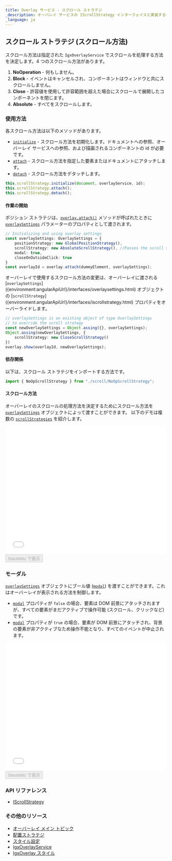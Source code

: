 ```yaml
---
title: Overlay サービス - スクロール ストラテジ
_description: オーバレイ サービスの IScrollStrategy インターフェイスと実装するクラスについての説明とその例です。
_language: ja
---
```


## スクロール ストラテジ (スクロール方法)

スクロール方法は指定された `IgxOverlayService` でスクロールを処理する方法を決定します。4 つのスクロール方法があります。
1. **NoOperation** -  何もしません。
2. **Block** - イベントはキャンセルされ、コンポーネントはウィンドウと共にスクロールしません。
3. **Close** - 許容値を使用して許容範囲を超えた場合にスクロールで展開したコンポーネントを閉じます。
4. **Absolute** - すべてをスクロールします。

### 使用方法

各スクロール方法は以下のメソッドがあります。
 - [`initialize`]({environment:angularApiUrl}/interfaces/iscrollstrategy.html#initialize) - スクロール方法を初期化します。ドキュメントへの参照、オーバーレイ サービスへの参照、および描画されるコンポーネントの id が必要です。
 - [`attach`]({environment:angularApiUrl}/interfaces/iscrollstrategy.html#attach) - スクロール方法を指定した要素またはドキュメントにアタッチします。
 - [`detach`]({environment:angularApiUrl}/interfaces/iscrollstrategy.html#detach) - スクロール方法をデタッチします。

```typescript
this.scrollStrategy.initialize(document, overlayService, id);
this.scrollStrategy.attach();
this.scrollStrategy.detach();
```
<div class="divider--half"></div>

#### 作業の開始
ポジション ストラテジは、[`overlay.attach()`]({environment:angularApiUrl}/classes/igxoverlayservice.html#attach) メソッドが呼ばれたときに [`overlaySettings`]({environment:angularApiUrl}/interfaces/overlaysettings.html) パラメーターのプロパティとして渡されます。
```typescript
// Initializing and using overlay settings
const overlaySettings: OverlaySettings = {
    positionStrategy: new GlobalPositionStrategy(),
    scrollStrategy: new AbsoluteScrollStrategy(), //Passes the scroll strategy
    modal: true,
    closeOnOutsideClick: true
}
const overlayId = overlay.attach(dummyElement, overlaySettings); 
``` 
<div class="divider"></div>

オーバーレイで使用するスクロール方法の変更は、オーバーレイに渡される [`overlaySettings`] ({environment:angularApiUrl}/interfaces/overlaysettings.html) オブジェクトの [`scrollStrategy`] ({environment:angularApiUrl}/interfaces/iscrollstrategy.html) プロパティをオーバーライドします。
```typescript
// overlaySettings is an existing object of type OverlaySettings
// to override the scroll strategy
const newOverlaySettings = Object.assing({}, overlaySettings);
Object.assing(newOverlaySettings, {
    scrollStrategy: new CloseScrollStrategy()
})
overlay.show(overlayId, newOverlaySettings); 
```
<div class="divider--half"></div>

#### 依存関係

以下は、スクロール ストラテジをインポートする方法です。

```typescript
import { NoOpScrollStrategy } from "./scroll/NoOpScrollStrategy";
```

#### スクロール方法
オーバーレイのスクロールの処理方法を決定するためにスクロール方法を [`overlaySettings`]({environment:angularApiUrl}/interfaces/overlaysettings.html) オブジェクトによって渡すことができます。
以下のデモは複数の [`scrollStrategies`]({environment:angularApiUrl}/interfaces/iscrollstrategy.html) を紹介します。
<div class="sample-container loading" style="height: 400px">
    <iframe id="overlay-scroll-sample-2-iframe" frameborder="0" seamless width="100%" height="100%" src="{environment:demosBaseUrl}/interactions/overlay-scroll-sample-2" onload="onSampleIframeContentLoaded(this);"></iframe>
</div>
<div>
    <button data-localize="stackblitz" disabled class="stackblitz-btn" data-iframe-id="overlay-scroll-sample-2-iframe" data-demos-base-url="{environment:demosBaseUrl}">Stackblitz で表示</button>
</div>
<div class="divider--half"></div>

### モーダル
[`overlaySettings`]({environment:angularApiUrl}/interfaces/overlaysettings.html) オブジェクトにブール値 ([`modal`]({environment:angularApiUrl}/interfaces/overlaysettings.html#modal)) を渡すことができます。これはオーバーレイが表示される方法を制御します。
- [`modal`]({environment:angularApiUrl}/interfaces/overlaysettings.html#modal) プロパティが `false` の場合、要素は DOM 前景にアタッチされますが、すべての要素がまだアクティブで操作可能 (スクロール、クリックなど) です。
- [`modal`]({environment:angularApiUrl}/interfaces/overlaysettings.html#modal) プロパティが `true` の場合、要素が DOM 前景にアタッチされ、背景の要素が非アクティブなため操作不能となり、すべてのイベントが中止されます。

<div class="sample-container loading" style="height: 400px">
    <iframe id="overlay-scroll-sample-1-iframe" frameborder="0" seamless width="100%" height="100%" src="{environment:demosBaseUrl}/interactions/overlay-scroll-sample-1" onload="onSampleIframeContentLoaded(this);"></iframe>
</div>
<div>
    <button data-localize="stackblitz" disabled class="stackblitz-btn" data-iframe-id="overlay-scroll-sample-1-iframe" data-demos-base-url="{environment:demosBaseUrl}">Stackblitz で表示</button>
</div>
<div class="divider--half"></div>

### API リファレンス
* [IScrollStrategy]({environment:angularApiUrl}/interfaces/iscrollstrategy.html)

### その他のリソース
* [オーバーレイ メイン トピック](overlay_main.md)
* [配置ストラテジ](overlay_position.md)
* [スタイル設定](overlay_styling.md)
* [IgxOverlayService]({environment:angularApiUrl}/classes/igxoverlayservice.html)
* [IgxOverlay スタイル]({environment:sassApiUrl}/index.html#function-igx-overlay-theme)